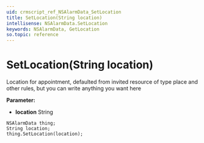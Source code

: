 ```yaml
---
uid: crmscript_ref_NSAlarmData_SetLocation
title: SetLocation(String location)
intellisense: NSAlarmData.SetLocation
keywords: NSAlarmData, GetLocation
so.topic: reference
---
```


# SetLocation(String location)

Location for appointment, defaulted from invited resource of type place and other rules, but you can write anything you want here

**Parameter:** 
* **location** String

```crmscript
NSAlarmData thing;
String location;
thing.SetLocation(location);
```

